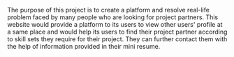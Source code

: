 The purpose of this project is to create a platform and resolve real-life problem faced by many people who are looking for project partners.
This website would provide a platform to its users to view other users' profile at a same place and would help its users to find their project partner according to skill sets they require for their project.
They can further contact them with the help of information provided in their mini resume.
